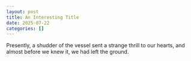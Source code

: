 ```yaml
---
layout: post
title: An Interesting Title
date: 2025-07-22
categories: []
---
```


Presently, a shudder of the vessel sent a strange thrill to our hearts, and almost before we knew it, we had left the ground.